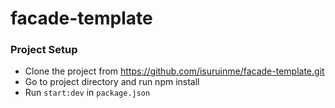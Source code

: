 # facade-template

### Project Setup
- Clone the project from https://github.com/isuruinme/facade-template.git
- Go to project directory and run npm install
- Run `start:dev` in `package.json`
